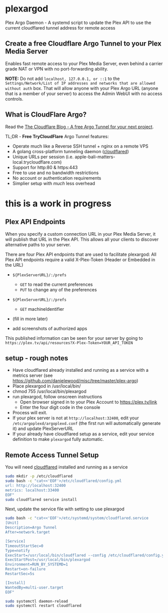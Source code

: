 # plexargod
Plex Argo Daemon - A systemd script to update the Plex API to use the current cloudflared tunnel address for remote access

## Create a **free** Cloudflare Argo Tunnel to your Plex Media Server

Enables fast remote access to your Plex Media Server, even behind a carrier grade NAT or VPN with no port-forwarding ability.

**NOTE:** Do not add `localhost, 127.0.0.1, or ::1` to the `Settings/Network/List of IP addresses and networks that are allowed without auth` box. That will allow anyone with your Plex Argo URL (anyone that is a member of your server) to access the Admin WebUI with no access controls.

## What is CloudFlare Argo?

Read the [The Cloudflare Blog - A free Argo Tunnel for your next project](https://blog.cloudflare.com/a-free-argo-tunnel-for-your-next-project/).

TL;DR - **Free TryCloudFlare** Argo Tunnel features:
 - Operate much like a Reverse SSH tunnel + nginx on a remote VPS
 - A golang cross-platform tunneling daemon ([cloudflared](https://developers.cloudflare.com/argo-tunnel/downloads/))
 - Unique URLs per session (i.e. apple-bali-matters-local.trycloudflare.com)
 - Support for http:80 & https:443
 - Free to use and no bandwidth restrictions
 - No account or authentication requirements
 - Simplier setup with _much_ less overhead

# this is a work in progress

## Plex API Endpoints

When you specify a custom connection URL in your Plex Media Server, it will publish that URL in the Plex API. This allows all your clients to discover alternative paths to your server. 

There are four Plex API endpoints that are used to facilitate plexargod:
All Plex API endpoints require a valid X-Plex-Token (Header or Embedded in the URL)
 - `${PlexServerURL}/:/prefs`
   - `GET` to read the current preferences
   - `PUT` to change any of the preferences
 - `${PlexServerURL}/:/prefs`
   - `GET` machineIdentifier

- (fill in more later)
- add screenshots of authorized apps

This published information can be seen for your server by going to `https://plex.tv/api/resources?X-Plex-Token=YOUR_API_TOKEN`

## setup - rough notes

- Have cloudflared already installed and running as a service with a metrics server (see https://github.com/danielewood/misc/tree/master/plex-argo)
- Place plexargod in /usr/local/bin/
- chmod 755 /usr/local/bin/plexargod
- run plexargod, follow onscreen instructions
  - Open browser signed in to your Plex Account to https://plex.tv/link
  - Enter the four digit code in the console
- Process will exit.
- If your plex server is not at `http://localhost:32400`, edit your 
`/etc/argoplexd/argoplexd.conf` (the first run will automatically generate it) and update PlexServerURL
- If your already have cloudflared setup as a service, edit your service definition to make `plexargod` fully automatic.

## Remote Access Tunnel Setup

You will need [cloudflared](https://developers.cloudflare.com/argo-tunnel/downloads/) installed and running as a service

```bash
sudo mkdir -p /etc/cloudflared
sudo bash -c "cat<<'EOF'>/etc/cloudflared/config.yml
url: http://localhost:32400
metrics: localhost:33400
EOF"
sudo cloudflared service install
```

Next, update the service file with setting to use plexargod

```bash
sudo bash -c "cat<<'EOF'>/etc/systemd/system/cloudflared.service
[Unit]
Description=Argo Tunnel
After=network.target

[Service]
TimeoutStartSec=0
Type=notify
ExecStart=/usr/local/bin/cloudflared --config /etc/cloudflared/config.yml --origincert /etc/cloudflared/cert.pem --no-autoupdate
ExecStartPost=/usr/local/bin/plexargod
Environment=RUN_BY_SYSTEMD=1
Restart=on-failure
RestartSec=5s

[Install]
WantedBy=multi-user.target
EOF"

sudo systemctl daemon-reload
sudo systemctl restart cloudflared
```



